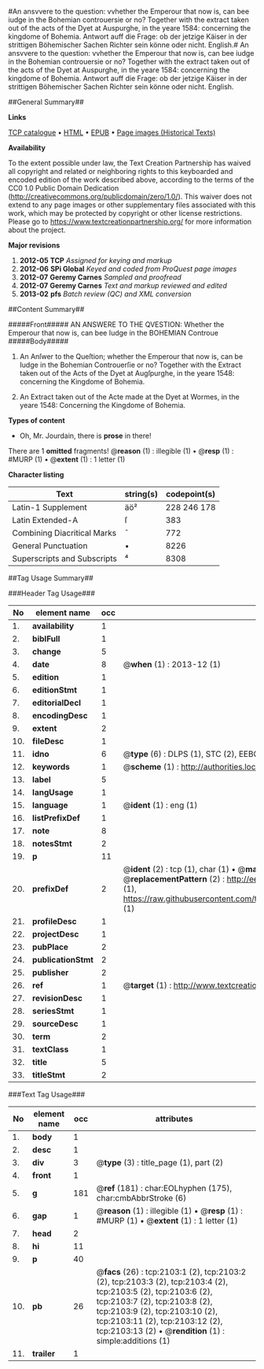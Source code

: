 #An ansvvere to the question: vvhether the Emperour that now is, can bee iudge in the Bohemian controuersie or no? Together with the extract taken out of the acts of the Dyet at Auspurghe, in the yeare 1584: concerning the kingdome of Bohemia. Antwort auff die Frage: ob der jetzige Käiser in der strittigen Böhemischer Sachen Richter sein könne oder nicht. English.#
An ansvvere to the question: vvhether the Emperour that now is, can bee iudge in the Bohemian controuersie or no? Together with the extract taken out of the acts of the Dyet at Auspurghe, in the yeare 1584: concerning the kingdome of Bohemia.
Antwort auff die Frage: ob der jetzige Käiser in der strittigen Böhemischer Sachen Richter sein könne oder nicht. English.

##General Summary##

**Links**

[TCP catalogue](http://www.ota.ox.ac.uk/tcp/)  • 
[HTML](http://tei.it.ox.ac.uk/tcp/Texts-HTML/free/A00/A00675.html)  • 
[EPUB](http://tei.it.ox.ac.uk/tcp/Texts-EPUB/free/A00/A00675.epub) • 
[Page images (Historical Texts)](https://historicaltexts.jisc.ac.uk/eebo-99837763e)

**Availability**

To the extent possible under law, the Text Creation Partnership has waived all copyright and related or neighboring rights to this keyboarded and encoded edition of the work described above, according to the terms of the CC0 1.0 Public Domain Dedication (http://creativecommons.org/publicdomain/zero/1.0/). This waiver does not extend to any page images or other supplementary files associated with this work, which may be protected by copyright or other license restrictions. Please go to https://www.textcreationpartnership.org/ for more information about the project.

**Major revisions**

1. __2012-05__ __TCP__ *Assigned for keying and markup*
1. __2012-06__ __SPi Global__ *Keyed and coded from ProQuest page images*
1. __2012-07__ __Geremy Carnes__ *Sampled and proofread*
1. __2012-07__ __Geremy Carnes__ *Text and markup reviewed and edited*
1. __2013-02__ __pfs__ *Batch review (QC) and XML conversion*

##Content Summary##

#####Front#####
AN ANSWERE TO THE QVESTION: Whether the Emperour that now is, can bee Iudge in the BOHEMIAN Controue
#####Body#####

1. An Anſwer to the Queſtion; whether the Emperour that now is, can be Iudge in the Bohemian Controuerſie or no? Together with the Extract taken out of the Acts of the Dyet at Augſpurghe, in the yeare 1548: concerning the Kingdome of Bohemia.

1. An Extract taken out of the Acte made at the Dyet at Wormes, in the yeare 1548: Concerning the Kingdome of Bohemia.

**Types of content**

  * Oh, Mr. Jourdain, there is **prose** in there!

There are 1 **omitted** fragments! 
 @__reason__ (1) : illegible (1)  •  @__resp__ (1) : #MURP (1)  •  @__extent__ (1) : 1 letter (1)

**Character listing**


|Text|string(s)|codepoint(s)|
|---|---|---|
|Latin-1 Supplement|äö²|228 246 178|
|Latin Extended-A|ſ|383|
|Combining             Diacritical Marks|̄|772|
|General Punctuation|•|8226|
|Superscripts             and Subscripts|⁴|8308|

##Tag Usage Summary##

###Header Tag Usage###

|No|element name|occ|attributes|
|---|---|---|---|
|1.|__availability__|1||
|2.|__biblFull__|1||
|3.|__change__|5||
|4.|__date__|8| @__when__ (1) : 2013-12 (1)|
|5.|__edition__|1||
|6.|__editionStmt__|1||
|7.|__editorialDecl__|1||
|8.|__encodingDesc__|1||
|9.|__extent__|2||
|10.|__fileDesc__|1||
|11.|__idno__|6| @__type__ (6) : DLPS (1), STC (2), EEBO-CITATION (1), PROQUEST (1), VID (1)|
|12.|__keywords__|1| @__scheme__ (1) : http://authorities.loc.gov/ (1)|
|13.|__label__|5||
|14.|__langUsage__|1||
|15.|__language__|1| @__ident__ (1) : eng (1)|
|16.|__listPrefixDef__|1||
|17.|__note__|8||
|18.|__notesStmt__|2||
|19.|__p__|11||
|20.|__prefixDef__|2| @__ident__ (2) : tcp (1), char (1)  •  @__matchPattern__ (2) : ([0-9\-]+):([0-9IVX]+) (1), (.+) (1)  •  @__replacementPattern__ (2) : http://eebo.chadwyck.com/downloadtiff?vid=$1&page=$2 (1), https://raw.githubusercontent.com/textcreationpartnership/Texts/master/tcpchars.xml#$1 (1)|
|21.|__profileDesc__|1||
|22.|__projectDesc__|1||
|23.|__pubPlace__|2||
|24.|__publicationStmt__|2||
|25.|__publisher__|2||
|26.|__ref__|1| @__target__ (1) : http://www.textcreationpartnership.org/docs/. (1)|
|27.|__revisionDesc__|1||
|28.|__seriesStmt__|1||
|29.|__sourceDesc__|1||
|30.|__term__|2||
|31.|__textClass__|1||
|32.|__title__|5||
|33.|__titleStmt__|2||


###Text Tag Usage###

|No|element name|occ|attributes|
|---|---|---|---|
|1.|__body__|1||
|2.|__desc__|1||
|3.|__div__|3| @__type__ (3) : title_page (1), part (2)|
|4.|__front__|1||
|5.|__g__|181| @__ref__ (181) : char:EOLhyphen (175), char:cmbAbbrStroke (6)|
|6.|__gap__|1| @__reason__ (1) : illegible (1)  •  @__resp__ (1) : #MURP (1)  •  @__extent__ (1) : 1 letter (1)|
|7.|__head__|2||
|8.|__hi__|11||
|9.|__p__|40||
|10.|__pb__|26| @__facs__ (26) : tcp:2103:1 (2), tcp:2103:2 (2), tcp:2103:3 (2), tcp:2103:4 (2), tcp:2103:5 (2), tcp:2103:6 (2), tcp:2103:7 (2), tcp:2103:8 (2), tcp:2103:9 (2), tcp:2103:10 (2), tcp:2103:11 (2), tcp:2103:12 (2), tcp:2103:13 (2)  •  @__rendition__ (1) : simple:additions (1)|
|11.|__trailer__|1||
